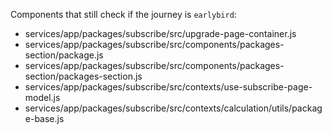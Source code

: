 Components that still check if the journey is `earlybird`:
- services/app/packages/subscribe/src/upgrade-page-container.js
- services/app/packages/subscribe/src/components/packages-section/package.js
- services/app/packages/subscribe/src/components/packages-section/packages-section.js
- services/app/packages/subscribe/src/contexts/use-subscribe-page-model.js
- services/app/packages/subscribe/src/contexts/calculation/utils/package-base.js